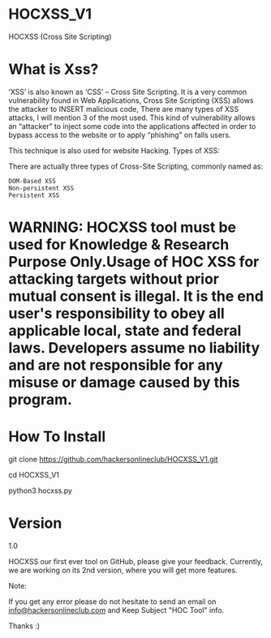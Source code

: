# HOCXSS_V1
HOCXSS (Cross Site Scripting)

# What is Xss?
‘XSS’ is also known as ‘CSS’ – Cross Site Scripting.
It is a very common vulnerability found in Web Applications, Cross Site Scripting (XSS) allows the attacker to INSERT malicious code, There are many types of XSS attacks, I will mention 3 of the most used. This kind of vulnerability allows an “attacker” to inject some code into the applications affected in order to bypass access to the website or to apply “phishing” on falls users.

This technique is also used for website Hacking.
Types of XSS:

There are actually three types of Cross-Site Scripting, commonly named as:

    DOM-Based XSS
    Non-persistent XSS
    Persistent XSS
    
# WARNING: HOCXSS tool must be used for Knowledge & Research Purpose Only.Usage of HOC XSS for attacking targets without prior mutual consent is illegal. It is the end user's responsibility to obey all applicable local, state and federal laws. Developers assume no liability and are not responsible for any misuse or damage caused by this program.

# How To Install

git clone https://github.com/hackersonlineclub/HOCXSS_V1.git

cd HOCXSS_V1

python3 hocxss.py

# Version
1.0

HOCXSS our first ever tool on GitHub, please give your feedback. Currently, we are working on its 2nd version, where you will get more features.

Note:

If you get any error please do not hesitate to send an email on info@hackersonlineclub.com and Keep Subject "HOC Tool" info.

Thanks :)
